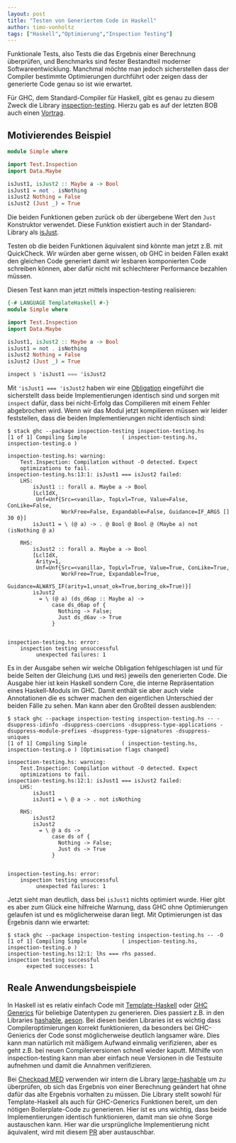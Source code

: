 ```yaml
---
layout: post
title: "Testen von Generiertem Code in Haskell"
author: timo-vonholtz
tags: ["Haskell","Optimierung","Inspection Testing"]
---
```


Funktionale Tests, also Tests die das Ergebnis einer Berechnung überprüfen, und Benchmarks sind fester Bestandteil moderner Softwareentwicklung. Manchmal möchte man jedoch sicherstellen dass der Compiler bestimmte Optimierungen durchführt oder zeigen dass der generierte Code genau so ist wie erwartet.

Für GHC, dem Standard-Compiler für Haskell, gibt es genau zu diesem Zweck die Library [inspection-testing](https://github.com/nomeata/inspection-testing). Hierzu gab es auf der letzten BOB auch einen [Vortrag](https://bobkonf.de/2019/breitner.html).

## Motivierendes Beispiel

```haskell
module Simple where

import Test.Inspection
import Data.Maybe

isJust1, isJust2 :: Maybe a -> Bool
isJust1 = not . isNothing
isJust2 Nothing = False
isJust2 (Just _) = True
```

Die beiden Funktionen geben zurück ob der übergebene Wert den `Just` Konstruktor verwendet. Diese Funktion existiert auch in der Standard-Library als [isJust](https://www.stackage.org/haddock/lts-13.18/base-4.12.0.0/Data-Maybe.html#v:isJust).

Testen ob die beiden Funktionen äquivalent sind könnte man jetzt z.B. mit QuickCheck. Wir würden aber gerne wissen, ob GHC in beiden Fällen exakt den gleichen Code generiert damit wir lesbaren komponierten Code schreiben können, aber dafür nicht mit schlechterer Performance bezahlen müssen.

Diesen Test kann man jetzt mittels inspection-testing realisieren:

```haskell
{-# LANGUAGE TemplateHaskell #-}
module Simple where

import Test.Inspection
import Data.Maybe

isJust1, isJust2 :: Maybe a -> Bool
isJust1 = not . isNothing
isJust2 Nothing = False
isJust2 (Just _) = True

inspect $ 'isJust1 === 'isJust2
```

Mit `'isJust1 === 'isJust2` haben wir eine [Obligation](https://hackage.haskell.org/package/inspection-testing-0.4.1.2/docs/Test-Inspection.html#t:Obligation) eingeführt die sicherstellt dass beide Implementierungen identisch sind und sorgen mit `inspect` dafür, dass bei nicht-Erfolg das Compilieren mit einem Fehler abgebrochen wird. Wenn wir das Modul jetzt kompilieren müssen wir leider feststellen, dass die beiden Implementierungen nicht identisch sind:

```
$ stack ghc --package inspection-testing inspection-testing.hs
[1 of 1] Compiling Simple           ( inspection-testing.hs, inspection-testing.o )

inspection-testing.hs: warning:
    Test.Inspection: Compilation without -O detected. Expect
    optimizations to fail.
inspection-testing.hs:13:1: isJust1 === isJust2 failed:
    LHS:
        isJust1 :: forall a. Maybe a -> Bool
        [LclIdX,
         Unf=Unf{Src=<vanilla>, TopLvl=True, Value=False, ConLike=False,
                 WorkFree=False, Expandable=False, Guidance=IF_ARGS [] 30 0}]
        isJust1 = \ (@ a) -> . @ Bool @ Bool @ (Maybe a) not (isNothing @ a)
        
    RHS:
        isJust2 :: forall a. Maybe a -> Bool
        [LclIdX,
         Arity=1,
         Unf=Unf{Src=<vanilla>, TopLvl=True, Value=True, ConLike=True,
                 WorkFree=True, Expandable=True,
                 Guidance=ALWAYS_IF(arity=1,unsat_ok=True,boring_ok=True)}]
        isJust2
          = \ (@ a) (ds_d6ap :: Maybe a) ->
              case ds_d6ap of {
                Nothing -> False;
                Just ds_d6av -> True
              }
        

inspection-testing.hs: error:
    inspection testing unsuccessful
         unexpected failures: 1
```

Es in der Ausgabe sehen wir welche Obligation fehlgeschlagen ist und für beide Seiten der Gleichung (`LHS` und `RHS`) jeweils den generierten Code. Die Ausgabe hier ist kein Haskell sondern Core, die interne Repräsentation eines Haskell-Moduls im GHC. Damit enthält sie aber auch viele Annotationen die es schwer machen den eigentlichen Unterschied der beiden Fälle zu sehen. Man kann aber den Großteil dessen ausblenden:

```
$ stack ghc --package inspection-testing inspection-testing.hs -- -dsuppress-idinfo -dsuppress-coercions -dsuppress-type-applications -dsuppress-module-prefixes -dsuppress-type-signatures -dsuppress-uniques
[1 of 1] Compiling Simple           ( inspection-testing.hs, inspection-testing.o ) [Optimisation flags changed]

inspection-testing.hs: warning:
    Test.Inspection: Compilation without -O detected. Expect
    optimizations to fail.
inspection-testing.hs:12:1: isJust1 === isJust2 failed:
    LHS:
        isJust1
        isJust1 = \ @ a -> . not isNothing
        
    RHS:
        isJust2
        isJust2
          = \ @ a ds ->
              case ds of {
                Nothing -> False;
                Just ds -> True
              }
        

inspection-testing.hs: error:
    inspection testing unsuccessful
         unexpected failures: 1
```

Jetzt sieht man deutlich, dass bei `isJust1` nichts optimiert wurde. Hier gibt es aber zum Glück eine hilfreiche Warnung, dass GHC ohne Optimierungen gelaufen ist und es möglicherweise daran liegt. Mit Optimierungen ist das Ergebnis dann wie erwartet:

```
$ stack ghc --package inspection-testing inspection-testing.hs -- -O
[1 of 1] Compiling Simple           ( inspection-testing.hs, inspection-testing.o )
inspection-testing.hs:12:1: lhs === rhs passed.
inspection testing successful
      expected successes: 1
```

## Reale Anwendungsbeispiele

In Haskell ist es relativ einfach Code mit [Template-Haskell](https://wiki.haskell.org/Template_Haskell) oder [GHC Generics](https://wiki.haskell.org/GHC.Generics) für beliebige Datentypen zu generieren. Dies passiert z.B. in den Libraries [hashable](https://github.com/tibbe/hashable), [aeson](https://github.com/bos/aeson). Bei diesen beiden Libraries ist es wichtig dass Compileroptimierungen korrekt funktionieren, da besonders bei GHC-Genierics der Code sonst möglicherweise deutlich langsamer wäre. Dies kann man natürlich mit mäßigem Aufwand einmalig verifizieren, aber es geht z.B. bei neuen Compilerversionen schnell wieder kaputt. Mithilfe von inspection-testing kann man aber einfach neue Versionen in die Testsuite aufnehmen und damit die Annahmen verifizieren.

Bei [Checkpad MED](https://www.checkpad.de/) verwenden wir intern die Library [large-hashable](https://github.com/factisresearch/large-hashable) um zu überprüfen, ob sich das Ergebnis von einer Berechnung geändert hat ohne dafür das alte Ergebnis vorhalten zu müssen. Die Library stellt sowohl für Template-Haskell als auch für GHC-Generics Funktionen bereit, um den nötigen Boilerplate-Code zu generieren. Hier ist es uns wichtig, dass beide Implementierungen identisch funktionieren, damit man sie ohne Sorge austauschen kann. Hier war die ursprüngliche Implementierung nicht äquivalent, wird mit diesem [PR](https://github.com/factisresearch/large-hashable/pull/14) aber austauschbar.
